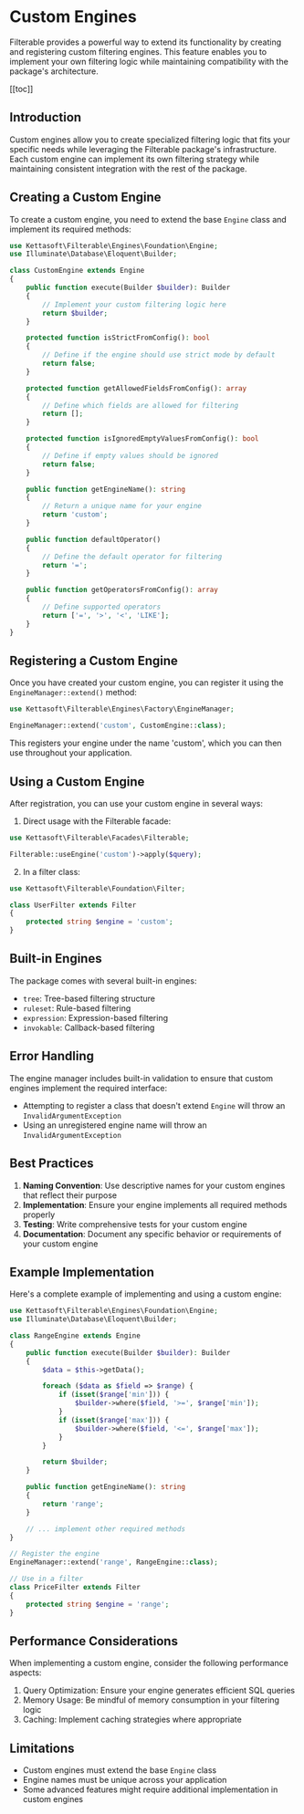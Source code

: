 # Custom Engines

Filterable provides a powerful way to extend its functionality by creating and registering custom filtering engines. This feature enables you to implement your own filtering logic while maintaining compatibility with the package's architecture.

[[toc]]

## Introduction

Custom engines allow you to create specialized filtering logic that fits your specific needs while leveraging the Filterable package's infrastructure. Each custom engine can implement its own filtering strategy while maintaining consistent integration with the rest of the package.

## Creating a Custom Engine

To create a custom engine, you need to extend the base `Engine` class and implement its required methods:

```php
use Kettasoft\Filterable\Engines\Foundation\Engine;
use Illuminate\Database\Eloquent\Builder;

class CustomEngine extends Engine
{
    public function execute(Builder $builder): Builder
    {
        // Implement your custom filtering logic here
        return $builder;
    }

    protected function isStrictFromConfig(): bool
    {
        // Define if the engine should use strict mode by default
        return false;
    }

    protected function getAllowedFieldsFromConfig(): array
    {
        // Define which fields are allowed for filtering
        return [];
    }

    protected function isIgnoredEmptyValuesFromConfig(): bool
    {
        // Define if empty values should be ignored
        return false;
    }

    public function getEngineName(): string
    {
        // Return a unique name for your engine
        return 'custom';
    }

    public function defaultOperator()
    {
        // Define the default operator for filtering
        return '=';
    }

    public function getOperatorsFromConfig(): array
    {
        // Define supported operators
        return ['=', '>', '<', 'LIKE'];
    }
}
```

## Registering a Custom Engine

Once you have created your custom engine, you can register it using the `EngineManager::extend()` method:

```php
use Kettasoft\Filterable\Engines\Factory\EngineManager;

EngineManager::extend('custom', CustomEngine::class);
```

This registers your engine under the name 'custom', which you can then use throughout your application.

## Using a Custom Engine

After registration, you can use your custom engine in several ways:

1. Direct usage with the Filterable facade:

```php
use Kettasoft\Filterable\Facades\Filterable;

Filterable::useEngine('custom')->apply($query);
```

2. In a filter class:

```php
use Kettasoft\Filterable\Foundation\Filter;

class UserFilter extends Filter
{
    protected string $engine = 'custom';
}
```

## Built-in Engines

The package comes with several built-in engines:

-   `tree`: Tree-based filtering structure
-   `ruleset`: Rule-based filtering
-   `expression`: Expression-based filtering
-   `invokable`: Callback-based filtering

## Error Handling

The engine manager includes built-in validation to ensure that custom engines implement the required interface:

-   Attempting to register a class that doesn't extend `Engine` will throw an `InvalidArgumentException`
-   Using an unregistered engine name will throw an `InvalidArgumentException`

## Best Practices

1. **Naming Convention**: Use descriptive names for your custom engines that reflect their purpose
2. **Implementation**: Ensure your engine implements all required methods properly
3. **Testing**: Write comprehensive tests for your custom engine
4. **Documentation**: Document any specific behavior or requirements of your custom engine

## Example Implementation

Here's a complete example of implementing and using a custom engine:

```php
use Kettasoft\Filterable\Engines\Foundation\Engine;
use Illuminate\Database\Eloquent\Builder;

class RangeEngine extends Engine
{
    public function execute(Builder $builder): Builder
    {
        $data = $this->getData();

        foreach ($data as $field => $range) {
            if (isset($range['min'])) {
                $builder->where($field, '>=', $range['min']);
            }
            if (isset($range['max'])) {
                $builder->where($field, '<=', $range['max']);
            }
        }

        return $builder;
    }

    public function getEngineName(): string
    {
        return 'range';
    }

    // ... implement other required methods
}

// Register the engine
EngineManager::extend('range', RangeEngine::class);

// Use in a filter
class PriceFilter extends Filter
{
    protected string $engine = 'range';
}
```

## Performance Considerations

When implementing a custom engine, consider the following performance aspects:

1. Query Optimization: Ensure your engine generates efficient SQL queries
2. Memory Usage: Be mindful of memory consumption in your filtering logic
3. Caching: Implement caching strategies where appropriate

## Limitations

-   Custom engines must extend the base `Engine` class
-   Engine names must be unique across your application
-   Some advanced features might require additional implementation in custom engines
